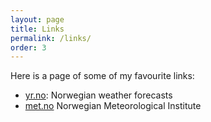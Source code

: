 ```yaml
---
layout: page
title: Links
permalink: /links/
order: 3
---
```


Here is a page of some of my favourite links:

* [yr.no](http://yr.no): Norwegian weather forecasts
* [met.no](http://met.no) Norwegian Meteorological Institute

